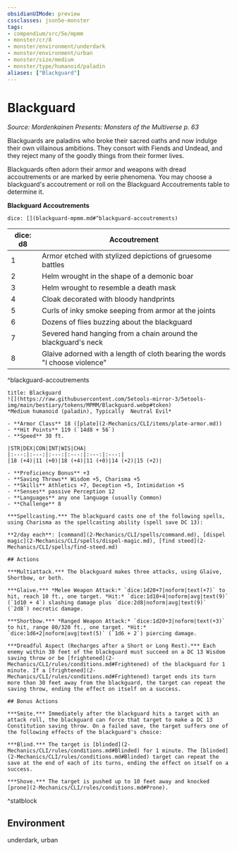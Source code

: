 ```yaml
---
obsidianUIMode: preview
cssclasses: json5e-monster
tags:
- compendium/src/5e/mpmm
- monster/cr/8
- monster/environment/underdark
- monster/environment/urban
- monster/size/medium
- monster/type/humanoid/paladin
aliases: ["Blackguard"]
---
```

# Blackguard
*Source: Mordenkainen Presents: Monsters of the Multiverse p. 63*  

Blackguards are paladins who broke their sacred oaths and now indulge their own villainous ambitions. They consort with Fiends and Undead, and they reject many of the goodly things from their former lives.

Blackguards often adorn their armor and weapons with dread accoutrements or are marked by eerie phenomena. You may choose a blackguard's accoutrement or roll on the Blackguard Accoutrements table to determine it.

**Blackguard Accoutrements**

`dice: [](blackguard-mpmm.md#^blackguard-accoutrements)`

| dice: d8 | Accoutrement |
|----------|--------------|
| 1 | Armor etched with stylized depictions of gruesome battles |
| 2 | Helm wrought in the shape of a demonic boar |
| 3 | Helm wrought to resemble a death mask |
| 4 | Cloak decorated with bloody handprints |
| 5 | Curls of inky smoke seeping from armor at the joints |
| 6 | Dozens of flies buzzing about the blackguard |
| 7 | Severed hand hanging from a chain around the blackguard's neck |
| 8 | Glaive adorned with a length of cloth bearing the words "I choose violence" |
^blackguard-accoutrements

```ad-statblock
title: Blackguard
![](https://raw.githubusercontent.com/5etools-mirror-3/5etools-img/main/bestiary/tokens/MPMM/Blackguard.webp#token)
*Medium humanoid (paladin), Typically  Neutral Evil*

- **Armor Class** 18 ([plate](2-Mechanics/CLI/items/plate-armor.md))
- **Hit Points** 119 (`14d8 + 56`)
- **Speed** 30 ft.

|STR|DEX|CON|INT|WIS|CHA|
|:---:|:---:|:---:|:---:|:---:|:---:|
|18 (+4)|11 (+0)|18 (+4)|11 (+0)|14 (+2)|15 (+2)|

- **Proficiency Bonus** +3
- **Saving Throws** Wisdom +5, Charisma +5
- **Skills** Athletics +7, Deception +5, Intimidation +5
- **Senses** passive Perception 12
- **Languages** any one language (usually Common)
- **Challenge** 8

***Spellcasting.*** The blackguard casts one of the following spells, using Charisma as the spellcasting ability (spell save DC 13):

**2/day each**: [command](2-Mechanics/CLI/spells/command.md), [dispel magic](2-Mechanics/CLI/spells/dispel-magic.md), [find steed](2-Mechanics/CLI/spells/find-steed.md)

## Actions

***Multiattack.*** The blackguard makes three attacks, using Glaive, Shortbow, or both.

***Glaive.*** *Melee Weapon Attack:* `dice:1d20+7|noform|text(+7)` to hit, reach 10 ft., one target. *Hit:* `dice:1d10+4|noform|avg|text(9)` (`1d10 + 4`) slashing damage plus `dice:2d8|noform|avg|text(9)` (`2d8`) necrotic damage.

***Shortbow.*** *Ranged Weapon Attack:* `dice:1d20+3|noform|text(+3)` to hit, range 80/320 ft., one target. *Hit:* `dice:1d6+2|noform|avg|text(5)` (`1d6 + 2`) piercing damage.

***Dreadful Aspect (Recharges after a Short or Long Rest).*** Each enemy within 30 feet of the blackguard must succeed on a DC 13 Wisdom saving throw or be [frightened](2-Mechanics/CLI/rules/conditions.md#Frightened) of the blackguard for 1 minute. If a [frightened](2-Mechanics/CLI/rules/conditions.md#Frightened) target ends its turn more than 30 feet away from the blackguard, the target can repeat the saving throw, ending the effect on itself on a success.

## Bonus Actions

***Smite.*** Immediately after the blackguard hits a target with an attack roll, the blackguard can force that target to make a DC 13 Constitution saving throw. On a failed save, the target suffers one of the following effects of the blackguard's choice:

***Blind.*** The target is [blinded](2-Mechanics/CLI/rules/conditions.md#Blinded) for 1 minute. The [blinded](2-Mechanics/CLI/rules/conditions.md#Blinded) target can repeat the save at the end of each of its turns, ending the effect on itself on a success.

***Shove.*** The target is pushed up to 10 feet away and knocked [prone](2-Mechanics/CLI/rules/conditions.md#Prone).
```
^statblock

## Environment

underdark, urban
